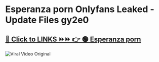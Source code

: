 
 # Esperanza porn Onlyfans Leaked - Update Files gy2e0

## <h2><a href="https://clipsfans.com/Esperanza_porn&ref=git">🔗 Click to LINKS ⏩⏩ 👉 🟢 Esperanza porn </a></h2>

<a href="https://clipsfans.com/Esperanza_porn&ref=git" rel="nofollow" data-target="animated-image.originalLink"><img src="https://i.ibb.co.com/xMMVF88/686577567.gif" alt="Viral Video Original" style="max-width: 100%; display: inline-block;" data-target="animated-image.originalImage"></a>


